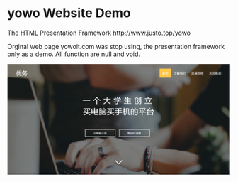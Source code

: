# yowo Website Demo
The HTML Presentation Framework http://www.justo.top/yowo

Orginal web page yowoit.com was stop using, the presentation framework only as a demo.
All function are null and void.

![](/Screenshots1.png)
